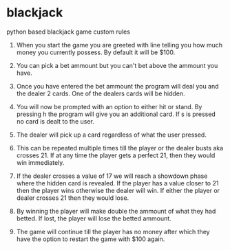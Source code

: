 # blackjack
python based blackjack game custom rules

1) When you start the game you are greeted with line telling you how much money you currently possess. By default it will be $100.

2) You can pick a bet ammount but you can't bet above the ammount you have.

3) Once you have entered the bet ammount the program will deal you and the dealer 2 cards. One of the dealers cards will be hidden.

4) You will now be prompted with an option to either hit or stand. By pressing h the program will give you an additional card. If s is pressed no card is dealt to the user.

5) The dealer will pick up a card regardless of what the user pressed.

6) This can be repeated multiple times till the player or the dealer busts aka crosses 21. If at any time the player gets a perfect 21, then they would win immediately.

7) If the dealer crosses a value of 17 we will reach a showdown phase where the hidden card is revealed. If the player has a value closer to 21 then the player wins otherwise the dealer will win. If either the player or dealer crosses 21 then they would lose.

8) By winning the player will make double the ammount of what they had betted. If lost, the player will lose the betted ammount.

9) The game will continue till the player has no money after which they have the option to restart the game with $100 again.
